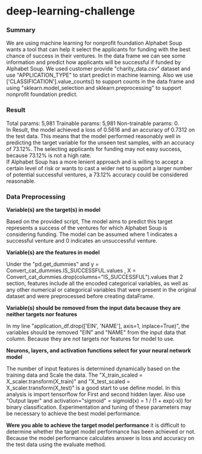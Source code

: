 # deep-learning-challenge

### Summary
We are using machine learning for nonprofit foundation Alphabet Soup wants a tool that can help it select the applicants for funding with the best chance of success in their ventures. 
In the data frame we can see some information and predict how applicants will be successful if funded by Alphabet Soup. We used customer provide "charity_data.csv" dataset and use "APPLICATION_TYPE" to start predict in machine learning.
Also we use ['CLASSIFICATION'].value_counts() to support counts in the data frame and using "sklearn.model_selection and sklearn.preprocessing" to support nonprofit foundation predict.

### Result
Total params: 5,981 Trainable params: 5,981 Non-trainable params: 0.    
In Result, the model achieved a loss of 0.5616 and an accuracy of 0.7312 on the test data. 
This means that the model performed reasonably well in predicting the target variable for the unseen test samples, with an accuracy of 73.12%. The selecting applicants for funding may not easy success, 
because 73.12% is not a high rate.  
If Alphabet Soup has a more lenient approach and is willing to accept a certain level of risk or wants to cast a wider net to support a larger number of potential successful ventures, 
a 73.12% accuracy could be considered reasonable.

### Data Preprocessing
**Variable(s) are the target(s) in model**

Based on the provided script, The model aims to predict this target represents a success of the ventures for which Alphabet Soup is considering funding. The model can be assumed  where 1 indicates a successful venture and 0 indicates an unsuccessful venture.

**Variable(s) are the features in model**

Under the "pd.get_dummies" and y = Convert_cat_dummies.IS_SUCCESSFUL.values , X = Convert_cat_dummies.drop(columns="IS_SUCCESSFUL").values that 2 section,  features include all the encoded categorical variables, as well as any other numerical or categorical variables that were present in the original dataset and were preprocessed before creating dataFrame.

**Variable(s) should be removed from the input data because they are neither targets nor features**

In my line "application_df.drop(['EIN', 'NAME'], axis=1, inplace=True)", the variables should be removed "EIN" and "NAME" from the input data that column.  Because they are not targets nor features for model to use.

**Neurons, layers, and activation functions select for your neural network model**

The number of input features is determined dynamically based on the training data and Scale the data. The "X_train_scaled = X_scaler.transform(X_train)" and "X_test_scaled = X_scaler.transform(X_test)" is a good start to use define model. In this analysis is import tensorflow for First and second hidden layer. Also use "Output layer" and activation="sigmoid" = sigmoid(x) = 1 / (1 + exp(-x)) for binary classification. Experimentation and tuning of these parameters may be necessary to achieve the best model performance.

**Were you able to achieve the target model performance**
it is difficult to determine whether the target model performance has been achieved or not. Because the model performance calculates answer is loss and accuracy on the test data using the evaluate method.

